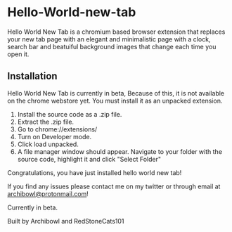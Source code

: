 # Hello-World-new-tab
Hello World New Tab is a chromium based browser extension that replaces your new tab page with an elegant and minimalistic page with a clock, search bar and beatuiful background images that change each time you open it.
## Installation
Hello World New Tab is currently in beta, Because of this, it is not available on the chrome webstore yet.
You must install it as an unpacked extension.

1. Install the source code as a .zip file.
2. Extract the .zip file.
3. Go to chrome://extensions/
4. Turn on Developer mode. 
5. Click load unpacked.
6. A file manager window should appear. Navigate to your folder with the source code, highlight it and click "Select Folder"

Congratulations, you have just installed hello world new tab!

If you find any issues please contact me on my twitter or through email at archibowl@protonmail.com!

Currently in beta.

Built by Archibowl and RedStoneCats101

